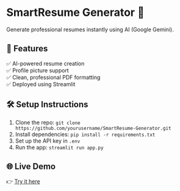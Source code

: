 # SmartResume Generator 📝  
Generate professional resumes instantly using AI (Google Gemini).  

## 🚀 Features  
✅ AI-powered resume creation  
✅ Profile picture support  
✅ Clean, professional PDF formatting  
✅ Deployed using Streamlit  

## 🛠️ Setup Instructions  
1. Clone the repo: `git clone https://github.com/yourusername/SmartResume-Generator.git`
2. Install dependencies: `pip install -r requirements.txt`
3. Set up the API key in `.env`
4. Run the app: `streamlit run app.py`

## 🌐 Live Demo  
👉 [Try it here]((https://smart-internz-project-hyaktaxjkv7opdhcuplfpf.streamlit.app/))  
